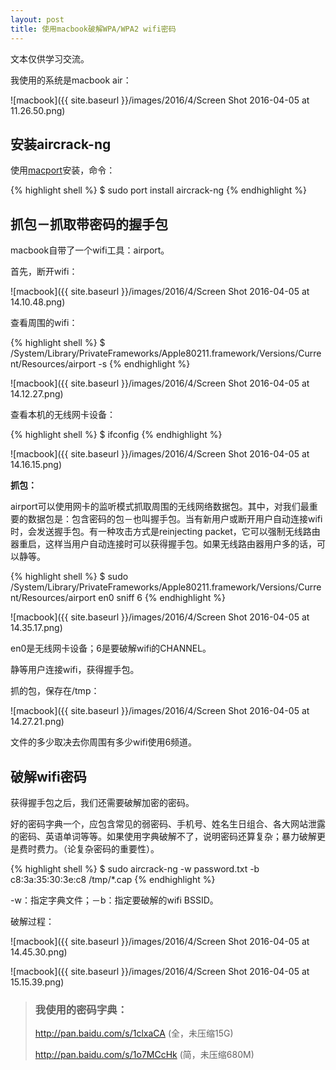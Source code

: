 ```yaml
---
layout: post
title: 使用macbook破解WPA/WPA2 wifi密码
---
```


文本仅供学习交流。

我使用的系统是macbook air：

![macbook]({{ site.baseurl }}/images/2016/4/Screen Shot 2016-04-05 at 11.26.50.png)

## 安装aircrack-ng

使用[macport](https://www.macports.org/install.php)安装，命令：

{% highlight shell %}
$ sudo port install aircrack-ng
{% endhighlight %}

## 抓包－抓取带密码的握手包

macbook自带了一个wifi工具：airport。

首先，断开wifi：

![macbook]({{ site.baseurl }}/images/2016/4/Screen Shot 2016-04-05 at 14.10.48.png)

查看周围的wifi：

{% highlight shell %}
$ /System/Library/PrivateFrameworks/Apple80211.framework/Versions/Current/Resources/airport -s
{% endhighlight %}

![macbook]({{ site.baseurl }}/images/2016/4/Screen Shot 2016-04-05 at 14.12.27.png)

查看本机的无线网卡设备：

{% highlight shell %}
$ ifconfig
{% endhighlight %}

![macbook]({{ site.baseurl }}/images/2016/4/Screen Shot 2016-04-05 at 14.16.15.png)

**抓包：**

airport可以使用网卡的监听模式抓取周围的无线网络数据包。其中，对我们最重要的数据包是：包含密码的包－也叫握手包。当有新用户或断开用户自动连接wifi时，会发送握手包。有一种攻击方式是reinjecting packet，它可以强制无线路由器重启，这样当用户自动连接时可以获得握手包。如果无线路由器用户多的话，可以静等。

{% highlight shell %}
$ sudo /System/Library/PrivateFrameworks/Apple80211.framework/Versions/Current/Resources/airport en0 sniff 6
{% endhighlight %}

![macbook]({{ site.baseurl }}/images/2016/4/Screen Shot 2016-04-05 at 14.35.17.png)

en0是无线网卡设备；6是要破解wifi的CHANNEL。

静等用户连接wifi，获得握手包。

抓的包，保存在/tmp：

![macbook]({{ site.baseurl }}/images/2016/4/Screen Shot 2016-04-05 at 14.27.21.png)

文件的多少取决去你周围有多少wifi使用6频道。

## 破解wifi密码

获得握手包之后，我们还需要破解加密的密码。

好的密码字典一个，应包含常见的弱密码、手机号、姓名生日组合、各大网站泄露的密码、英语单词等等。如果使用字典破解不了，说明密码还算复杂；暴力破解更是费时费力。（论复杂密码的重要性）。

{% highlight shell %}
$ sudo aircrack-ng -w password.txt -b c8:3a:35:30:3e:c8 /tmp/*.cap
{% endhighlight %}

-w：指定字典文件；－b：指定要破解的wifi BSSID。

破解过程：

![macbook]({{ site.baseurl }}/images/2016/4/Screen Shot 2016-04-05 at 14.45.30.png)

![macbook]({{ site.baseurl }}/images/2016/4/Screen Shot 2016-04-05 at 15.15.39.png)

> ### 我使用的密码字典：
> 
> http://pan.baidu.com/s/1clxaCA (全，未压缩15G)
>
> http://pan.baidu.com/s/1o7MCcHk (简，未压缩680M)
